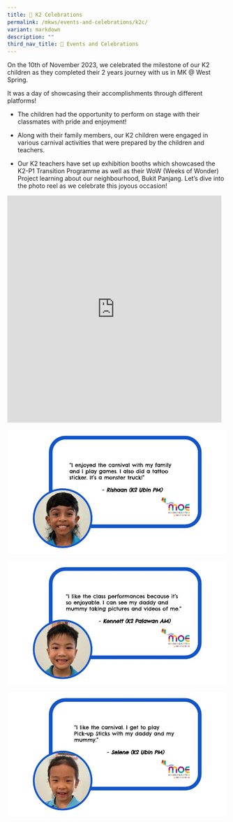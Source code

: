 ```yaml
---
title: 🎉 K2 Celebrations
permalink: /mkws/events-and-celebrations/k2c/
variant: markdown
description: ""
third_nav_title: 🎉 Events and Celebrations
---
```

On the 10th of November 2023, we celebrated the milestone of our K2 children as they completed their 2 years journey with us in MK @ West Spring.  
  
It was a day of showcasing their accomplishments through different platforms!

*   The children had the opportunity to perform on stage with their classmates with pride and enjoyment!
    
*   Along with their family members, our K2 children were engaged in various carnival activities that were prepared by the children and teachers.&nbsp;
    
*   Our K2 teachers have set up exhibition booths which showcased the K2-P1 Transition Programme as well as their WoW (Weeks of Wonder) Project learning about our neighbourhood, Bukit Panjang. Let’s dive into the photo reel as we celebrate this joyous occasion!

<iframe allowfullscreen="true" height="520" width="491" frameborder="0" src="https://docs.google.com/presentation/d/e/2PACX-1vRK8HsKnQzSMI3JKnj334VLc1b8aDBftF8hZeIr88OTkO-gyF_XptWzNiFT4Vux0UiPJmua58TB-R1O/embed?start=true&amp;loop=true&amp;delayms=5000"></iframe>

![](/images/MK/Event%20Reflections/Reflection_for_WS_website__K2C_2023__pptx.jpg)

![](/images/MK/Event%20Reflections/Reflection_for_WS_website__K2C_2023__pptx__1_.jpg)

![](/images/MK/Event%20Reflections/Reflection_for_WS_website__K2C_2023__pptx__2_.jpg)